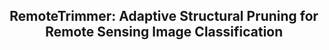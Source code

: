 <div align="center">

## RemoteTrimmer: Adaptive Structural Pruning for Remote Sensing Image Classification



</div>
